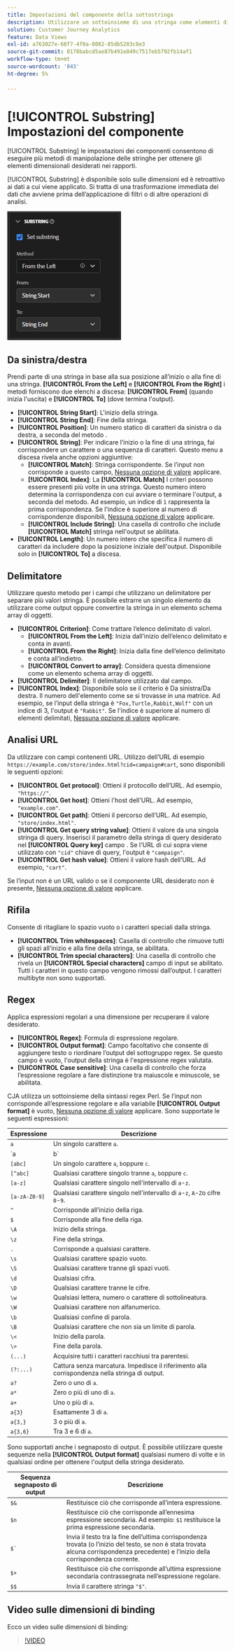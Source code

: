 ```yaml
---
title: Impostazioni del componente della sottostringa
description: Utilizzare un sottoinsieme di una stringa come elementi dimensionali.
solution: Customer Journey Analytics
feature: Data Views
exl-id: a763027e-68f7-4f0a-8082-85db5283c8e3
source-git-commit: 0178babcd5ae87b491e849c7517eb5792fb14af1
workflow-type: tm+mt
source-wordcount: '843'
ht-degree: 5%

---
```


# [!UICONTROL Substring] Impostazioni del componente

[!UICONTROL Substring] le impostazioni dei componenti consentono di eseguire più metodi di manipolazione delle stringhe per ottenere gli elementi dimensionali desiderati nei rapporti.

[!UICONTROL Substring] è disponibile solo sulle dimensioni ed è retroattivo ai dati a cui viene applicato. Si tratta di una trasformazione immediata dei dati che avviene prima dell’applicazione di filtri o di altre operazioni di analisi.

![Impostazioni della sottostringa](../assets/substring-settings.png)

## Da sinistra/destra

Prendi parte di una stringa in base alla sua posizione all’inizio o alla fine di una stringa. **[!UICONTROL From the Left]** e **[!UICONTROL From the Right]** i metodi forniscono due elenchi a discesa: **[!UICONTROL From]** (quando inizia l&#39;uscita) e **[!UICONTROL To]** (dove termina l&#39;output).

* **[!UICONTROL String Start]**: L&#39;inizio della stringa.
* **[!UICONTROL String End]**: Fine della stringa.
* **[!UICONTROL Position]**: Un numero statico di caratteri da sinistra o da destra, a seconda del metodo .
* **[!UICONTROL String]**: Per indicare l’inizio o la fine di una stringa, fai corrispondere un carattere o una sequenza di caratteri. Questo menu a discesa rivela anche opzioni aggiuntive:
   * **[!UICONTROL Match]**: Stringa corrispondente. Se l’input non corrisponde a questo campo, [Nessuna opzione di valore](no-value-options.md) applicare.
   * **[!UICONTROL Index]**: La **[!UICONTROL Match]** I criteri possono essere presenti più volte in una stringa. Questo numero intero determina la corrispondenza con cui avviare o terminare l&#39;output, a seconda del metodo. Ad esempio, un indice di `1` rappresenta la prima corrispondenza. Se l&#39;indice è superiore al numero di corrispondenze disponibili, [Nessuna opzione di valore](no-value-options.md) applicare.
   * **[!UICONTROL Include String]**: Una casella di controllo che include **[!UICONTROL Match]** stringa nell&#39;output se abilitata.
* **[!UICONTROL Length]**: Un numero intero che specifica il numero di caratteri da includere dopo la posizione iniziale dell&#39;output. Disponibile solo in **[!UICONTROL To]** a discesa.

## Delimitatore

Utilizzare questo metodo per i campi che utilizzano un delimitatore per separare più valori stringa. È possibile estrarre un singolo elemento da utilizzare come output oppure convertire la stringa in un elemento schema array di oggetti.

* **[!UICONTROL Criterion]**: Come trattare l’elenco delimitato di valori.
   * **[!UICONTROL From the Left]**: Inizia dall’inizio dell’elenco delimitato e conta in avanti.
   * **[!UICONTROL From the Right]**: Inizia dalla fine dell’elenco delimitato e conta all’indietro.
   * **[!UICONTROL Convert to array]**: Considera questa dimensione come un elemento schema array di oggetti.
* **[!UICONTROL Delimiter]**: Il delimitatore utilizzato dal campo.
* **[!UICONTROL Index]**: Disponibile solo se il criterio è Da sinistra/Da destra. Il numero dell&#39;elemento come se si trovasse in una matrice. Ad esempio, se l’input della stringa è `"Fox,Turtle,Rabbit,Wolf"` con un indice di 3, l&#39;output è `"Rabbit"`. Se l&#39;indice è superiore al numero di elementi delimitati, [Nessuna opzione di valore](no-value-options.md) applicare.

## Analisi URL

Da utilizzare con campi contenenti URL. Utilizzo dell’URL di esempio `https://example.com/store/index.html?cid=campaign#cart`, sono disponibili le seguenti opzioni:

* **[!UICONTROL Get protocol]**: Ottieni il protocollo dell’URL. Ad esempio, `"https://"`.
* **[!UICONTROL Get host]**: Ottieni l&#39;host dell&#39;URL. Ad esempio, `"example.com"`.
* **[!UICONTROL Get path]**: Ottieni il percorso dell’URL. Ad esempio, `"store/index.html"`.
* **[!UICONTROL Get query string value]**: Ottieni il valore da una singola stringa di query. Inserisci il parametro della stringa di query desiderato nel **[!UICONTROL Query key]** campo . Se l&#39;URL di cui sopra viene utilizzato con `"cid"` chiave di query, l&#39;output è `"campaign"`.
* **[!UICONTROL Get hash value]**: Ottieni il valore hash dell’URL. Ad esempio, `"cart"`.

Se l’input non è un URL valido o se il componente URL desiderato non è presente, [Nessuna opzione di valore](no-value-options.md) applicare.

## Rifila

Consente di ritagliare lo spazio vuoto o i caratteri speciali dalla stringa.

* **[!UICONTROL Trim whitespaces]**: Casella di controllo che rimuove tutti gli spazi all’inizio e alla fine della stringa, se abilitata.
* **[!UICONTROL Trim special characters]**: Una casella di controllo che rivela un **[!UICONTROL Special characters]** campo di input se abilitato. Tutti i caratteri in questo campo vengono rimossi dall’output. I caratteri multibyte non sono supportati.

## Regex

Applica espressioni regolari a una dimensione per recuperare il valore desiderato.

* **[!UICONTROL Regex]**: Formula di espressione regolare.
* **[!UICONTROL Output format]**: Campo facoltativo che consente di aggiungere testo o riordinare l’output del sottogruppo regex. Se questo campo è vuoto, l&#39;output della stringa è l&#39;espressione regex valutata.
* **[!UICONTROL Case sensitive]**: Una casella di controllo che forza l’espressione regolare a fare distinzione tra maiuscole e minuscole, se abilitata.

CJA utilizza un sottoinsieme della sintassi regex Perl. Se l’input non corrisponde all’espressione regolare e alla variabile **[!UICONTROL Output format]** è vuoto, [Nessuna opzione di valore](no-value-options.md) applicare. Sono supportate le seguenti espressioni:

| Espressione | Descrizione |
| --- | --- |
| `a` | Un singolo carattere `a`. |
| `a|b` | Un singolo carattere `a` o `b`. |
| `[abc]` | Un singolo carattere `a`, `b`oppure `c`. |
| `[^abc]` | Qualsiasi carattere singolo tranne `a`, `b`oppure `c`. |
| `[a-z]` | Qualsiasi carattere singolo nell&#39;intervallo di `a`-`z`. |
| `[a-zA-Z0-9]` | Qualsiasi carattere singolo nell&#39;intervallo di `a`-`z`, `A`-`Z`o cifre `0`-`9`. |
| `^` | Corrisponde all’inizio della riga. |
| `$` | Corrisponde alla fine della riga. |
| `\A` | Inizio della stringa. |
| `\z` | Fine della stringa. |
| `.` | Corrisponde a qualsiasi carattere. |
| `\s` | Qualsiasi carattere spazio vuoto. |
| `\S` | Qualsiasi carattere tranne gli spazi vuoti. |
| `\d` | Qualsiasi cifra. |
| `\D` | Qualsiasi carattere tranne le cifre. |
| `\w` | Qualsiasi lettera, numero o carattere di sottolineatura. |
| `\W` | Qualsiasi carattere non alfanumerico. |
| `\b` | Qualsiasi confine di parola. |
| `\B` | Qualsiasi carattere che non sia un limite di parola. |
| `\<` | Inizio della parola. |
| `\>` | Fine della parola. |
| `(...)` | Acquisire tutti i caratteri racchiusi tra parentesi. |
| `(?:...)` | Cattura senza marcatura. Impedisce il riferimento alla corrispondenza nella stringa di output. |
| `a?` | Zero o uno di `a`. |
| `a*` | Zero o più di uno di `a`. |
| `a+` | Uno o più di `a`. |
| `a{3}` | Esattamente 3 di `a`. |
| `a{3,}` | 3 o più di `a`. |
| `a{3,6}` | Tra 3 e 6 di `a`. |

Sono supportati anche i segnaposto di output. È possibile utilizzare queste sequenze nella **[!UICONTROL Output format]** qualsiasi numero di volte e in qualsiasi ordine per ottenere l&#39;output della stringa desiderato.

| Sequenza segnaposto di output | Descrizione |
| --- | --- |
| `$&` | Restituisce ciò che corrisponde all’intera espressione. |
| `$n` | Restituisce ciò che corrisponde all’ennesima espressione secondaria. Ad esempio: `$1` restituisce la prima espressione secondaria. |
| ``$` `` | Invia il testo tra la fine dell’ultima corrispondenza trovata (o l’inizio del testo, se non è stata trovata alcuna corrispondenza precedente) e l’inizio della corrispondenza corrente. |
| `$+` | Restituisce ciò che corrisponde all’ultima espressione secondaria contrassegnata nell’espressione regolare. |
| `$$` | Invia il carattere stringa `"$"`. |

## Video sulle dimensioni di binding

Ecco un video sulle dimensioni di binding:

>[!VIDEO](https://video.tv.adobe.com/v/342694/?quality=12)
